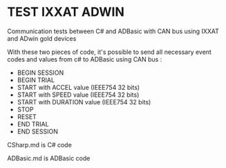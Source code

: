 # TEST IXXAT ADWIN

Communication tests between C# and ADBasic with CAN bus using IXXAT and ADwin gold devices

With these two pieces of code, it's possible to send all necessary event codes and values from c# to ADBasic using CAN bus :

* BEGIN SESSION
* BEGIN TRIAL
* START with ACCEL value (IEEE754 32 bits)
* START with SPEED value (IEEE754 32 bits)
* START with DURATION value (IEEE754 32 bits)
* STOP
* RESET
* END TRIAL
* END SESSION

CSharp.md is C# code

ADBasic.md is ADBasic code
